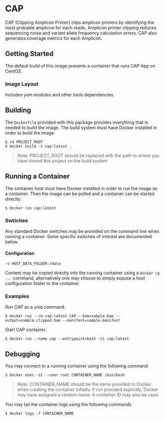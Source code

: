 CAP
============

CAP (Clipping Amplicon Primer) clips amplicon primers by identifying the most probable amplicon for each reads.
Amplicon primer clipping reduces sequencing noise and variant allele frequency calculation errors.
CAP also generates coverage metrics for each Amplicon.


Getting Started
---------------

The default build of this image presents a container that runs CAP App on CentOS.

### Image Layout

Includes yum modules and other tools dependencies.


Building
--------

The `Dockerfile` provided with this package provides everything that is
needed to build the image. The build system must have Docker installed in
order to build the image.

```
$ cd PROJECT_ROOT
$ docker build -t cap:latest .
```
> Note: PROJECT_ROOT should be replaced with the path to where you have
>       cloned this project on the build system


Running a Container
-------------------

The container host must have Docker installed in order to run the image as a
container. Then the image can be pulled and a container can be started directly.

```
$ docker run cap:latest
```

### Swtiches

Any standard Docker switches may be provided on the command line when running
a container. Some specific switches of interest are documented below.

#### Configuration
```
-v HOST_DATA_FOLDER:/data
```
Content may be copied directly into the running container using a
`docker cp ...` command, alternatively one may choose to simply expose a host
configuration folder to the container.

### Examples

Run CAP as a uniq command.

```
$ docker run --rm cap:latest CAP --bam=sample.bam --output=sample.clipped.bam --manifest=sample.manifest
```

Start CAP container.

```
$ docker run --name cap --entrypoint=bash -ti cap:latest
```


Debugging
---------

You may connect to a running container using the following command
```
$ docker exec -it --user root CONTAINER_NAME /bin/bash
```
> Note: CONTAINER_NAME should be the name provided to Docker when creating the
>       container initially. If not provided explicitly, Docker may have
>       assigned a random name. A container ID may also be used.

You may tail the container logs using the following commands
```
$ docker logs -f CONTAINER_NAME
```
